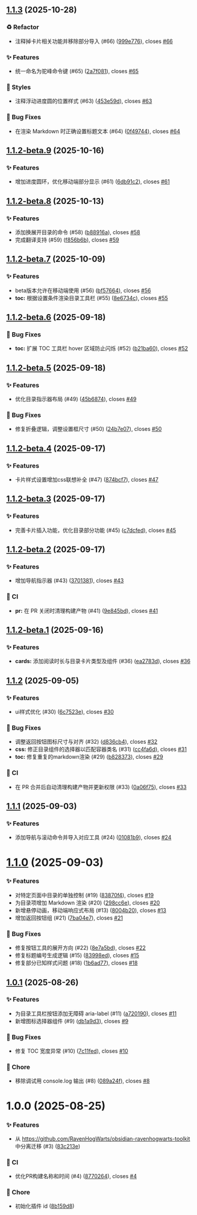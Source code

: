 ## [1.1.3](https://github.com/RavenHogWarts/obsidian-next-toc/compare/1.1.2-beta.9...1.1.3) (2025-10-28)


### ♻️ Refactor

* 注释掉卡片相关功能并移除部分导入 (#66) ([999e776](https://github.com/RavenHogWarts/obsidian-next-toc/commit/999e77657d803b1c695fef765da71a60cc93c862)), closes [#66](https://github.com/RavenHogWarts/obsidian-next-toc/issues/66)


### ✨ Features

* 统一命名为驼峰命令键 (#65) ([2a7f081](https://github.com/RavenHogWarts/obsidian-next-toc/commit/2a7f081e400b166025bd3dfb98211ee69fc993de)), closes [#65](https://github.com/RavenHogWarts/obsidian-next-toc/issues/65)


### 🎨 Styles

* 注释浮动进度圆的位置样式 (#63) ([453e59d](https://github.com/RavenHogWarts/obsidian-next-toc/commit/453e59dffe8e5b3538a40a248b73c43cfecf012d)), closes [#63](https://github.com/RavenHogWarts/obsidian-next-toc/issues/63)


### 🐛 Bug Fixes

* 在渲染 Markdown 时正确设置标题文本 (#64) ([0f49744](https://github.com/RavenHogWarts/obsidian-next-toc/commit/0f49744bdc8eec1753bd78c4a941a680b716d798)), closes [#64](https://github.com/RavenHogWarts/obsidian-next-toc/issues/64)



## [1.1.2-beta.9](https://github.com/RavenHogWarts/obsidian-next-toc/compare/1.1.2-beta.8...1.1.2-beta.9) (2025-10-16)


### ✨ Features

* 增加进度圆环，优化移动端部分显示 (#61) ([6db91c2](https://github.com/RavenHogWarts/obsidian-next-toc/commit/6db91c2f97aea48977229e5f432f854260abaeb3)), closes [#61](https://github.com/RavenHogWarts/obsidian-next-toc/issues/61)



## [1.1.2-beta.8](https://github.com/RavenHogWarts/obsidian-next-toc/compare/1.1.2-beta.7...1.1.2-beta.8) (2025-10-13)


### ✨ Features

* 添加换展开目录的命令 (#58) ([b88916a](https://github.com/RavenHogWarts/obsidian-next-toc/commit/b88916a172dfe24fc5a520e42583e55efd30409e)), closes [#58](https://github.com/RavenHogWarts/obsidian-next-toc/issues/58)
* 完成翻译支持 (#59) ([f856b6b](https://github.com/RavenHogWarts/obsidian-next-toc/commit/f856b6bce817eb60cbf413dba923be139a1c89fc)), closes [#59](https://github.com/RavenHogWarts/obsidian-next-toc/issues/59)



## [1.1.2-beta.7](https://github.com/RavenHogWarts/obsidian-next-toc/compare/1.1.2-beta.6...1.1.2-beta.7) (2025-10-09)


### ✨ Features

* beta版本允许在移动端使用 (#56) ([bf57664](https://github.com/RavenHogWarts/obsidian-next-toc/commit/bf5766441556c6d4170168211607cc8224a4fdb8)), closes [#56](https://github.com/RavenHogWarts/obsidian-next-toc/issues/56)
* **toc:** 根据设置条件渲染目录工具栏 (#55) ([8e6734c](https://github.com/RavenHogWarts/obsidian-next-toc/commit/8e6734c160c8d7d3ec13739513a718266ceabcb0)), closes [#55](https://github.com/RavenHogWarts/obsidian-next-toc/issues/55)



## [1.1.2-beta.6](https://github.com/RavenHogWarts/obsidian-next-toc/compare/1.1.2-beta.5...1.1.2-beta.6) (2025-09-18)


### 🐛 Bug Fixes

* **toc:** 扩展 TOC 工具栏 hover 区域防止闪烁 (#52) ([b21ba60](https://github.com/RavenHogWarts/obsidian-next-toc/commit/b21ba60fbaa3b1e256fe7f949a1a97602c1ae63b)), closes [#52](https://github.com/RavenHogWarts/obsidian-next-toc/issues/52)



## [1.1.2-beta.5](https://github.com/RavenHogWarts/obsidian-next-toc/compare/1.1.2-beta.4...1.1.2-beta.5) (2025-09-18)


### ✨ Features

* 优化目录指示器布局 (#49) ([45b6874](https://github.com/RavenHogWarts/obsidian-next-toc/commit/45b6874174d847ccb347396e1b642b39cfb5f329)), closes [#49](https://github.com/RavenHogWarts/obsidian-next-toc/issues/49)


### 🐛 Bug Fixes

* 修复折叠逻辑，调整设置框尺寸 (#50) ([24b7e07](https://github.com/RavenHogWarts/obsidian-next-toc/commit/24b7e07a1148b9380e156da8ab4896f31e5c8d9e)), closes [#50](https://github.com/RavenHogWarts/obsidian-next-toc/issues/50)



## [1.1.2-beta.4](https://github.com/RavenHogWarts/obsidian-next-toc/compare/1.1.2-beta.3...1.1.2-beta.4) (2025-09-17)


### ✨ Features

* 卡片样式设置增加css联想补全 (#47) ([874bcf7](https://github.com/RavenHogWarts/obsidian-next-toc/commit/874bcf7356e7f40107be40258f00a4c82329944d)), closes [#47](https://github.com/RavenHogWarts/obsidian-next-toc/issues/47)



## [1.1.2-beta.3](https://github.com/RavenHogWarts/obsidian-next-toc/compare/1.1.2-beta.2...1.1.2-beta.3) (2025-09-17)


### ✨ Features

* 完善卡片插入功能，优化目录部分功能 (#45) ([c7dcfed](https://github.com/RavenHogWarts/obsidian-next-toc/commit/c7dcfed7d335f157037ac1e451ef7e4ba55b2eb0)), closes [#45](https://github.com/RavenHogWarts/obsidian-next-toc/issues/45)



## [1.1.2-beta.2](https://github.com/RavenHogWarts/obsidian-next-toc/compare/1.1.2-beta.1...1.1.2-beta.2) (2025-09-17)


### ✨ Features

* 增加导航指示器 (#43) ([3701381](https://github.com/RavenHogWarts/obsidian-next-toc/commit/3701381a4aacbc1dd7c2e17f91e04bea978462dd)), closes [#43](https://github.com/RavenHogWarts/obsidian-next-toc/issues/43)


### 🔧 CI

* **pr:** 在 PR 关闭时清理构建产物 (#41) ([9e845bd](https://github.com/RavenHogWarts/obsidian-next-toc/commit/9e845bd1b7f14e9eb92ef66f919ca00346accc17)), closes [#41](https://github.com/RavenHogWarts/obsidian-next-toc/issues/41)



## [1.1.2-beta.1](https://github.com/RavenHogWarts/obsidian-next-toc/compare/1.1.2...1.1.2-beta.1) (2025-09-16)


### ✨ Features

* **cards:** 添加阅读时长与目录卡片类型及组件 (#36) ([ea2783d](https://github.com/RavenHogWarts/obsidian-next-toc/commit/ea2783dd62221efc07f68db8a23553f5ed39f3f9)), closes [#36](https://github.com/RavenHogWarts/obsidian-next-toc/issues/36)



## [1.1.2](https://github.com/RavenHogWarts/obsidian-next-toc/compare/1.1.1...1.1.2) (2025-09-05)


### ✨ Features

* ui样式优化 (#30) ([6c7523e](https://github.com/RavenHogWarts/obsidian-next-toc/commit/6c7523e5c922904ebcf715f0ba57bcd446d8fb08)), closes [#30](https://github.com/RavenHogWarts/obsidian-next-toc/issues/30)


### 🐛 Bug Fixes

* 调整返回按钮图标尺寸与对齐 (#32) ([d836cb4](https://github.com/RavenHogWarts/obsidian-next-toc/commit/d836cb4c0a9dcfd0a61066e1b99e7900f106c438)), closes [#32](https://github.com/RavenHogWarts/obsidian-next-toc/issues/32)
* **css:** 修正目录组件的选择器以匹配容器类名 (#31) ([cc4fa6d](https://github.com/RavenHogWarts/obsidian-next-toc/commit/cc4fa6d0353441315ed29096b9dd34c8686c101d)), closes [#31](https://github.com/RavenHogWarts/obsidian-next-toc/issues/31)
* **toc:** 修复重复的markdown渲染 (#29) ([b828373](https://github.com/RavenHogWarts/obsidian-next-toc/commit/b8283739b341212d6b37a21b48b6e0ae65b4bc7c)), closes [#29](https://github.com/RavenHogWarts/obsidian-next-toc/issues/29)


### 🔧 CI

* 在 PR 合并后自动清理构建产物并更新权限 (#33) ([0a06f75](https://github.com/RavenHogWarts/obsidian-next-toc/commit/0a06f757410cfb3d10eb43c79d938d39a8438336)), closes [#33](https://github.com/RavenHogWarts/obsidian-next-toc/issues/33)



## [1.1.1](https://github.com/RavenHogWarts/obsidian-next-toc/compare/1.1.0...1.1.1) (2025-09-03)


### ✨ Features

* 添加导航与滚动命令并导入对应工具 (#24) ([01081b9](https://github.com/RavenHogWarts/obsidian-next-toc/commit/01081b942921bae919628f9e2bdfea5d4fcde2f1)), closes [#24](https://github.com/RavenHogWarts/obsidian-next-toc/issues/24)



# [1.1.0](https://github.com/RavenHogWarts/obsidian-next-toc/compare/1.0.1...1.1.0) (2025-09-03)


### ✨ Features

* 对特定页面中目录的单独控制 (#19) ([83870f4](https://github.com/RavenHogWarts/obsidian-next-toc/commit/83870f406955711f5ea1e735ad01205d6d77e58a)), closes [#19](https://github.com/RavenHogWarts/obsidian-next-toc/issues/19)
* 为目录项增加 Markdown 渲染 (#20) ([298cc6e](https://github.com/RavenHogWarts/obsidian-next-toc/commit/298cc6e5fb6b0b8906d4b5946857fffa0fcf0e49)), closes [#20](https://github.com/RavenHogWarts/obsidian-next-toc/issues/20)
* 新增悬停动画，移动端响应式布局 (#13) ([8004b20](https://github.com/RavenHogWarts/obsidian-next-toc/commit/8004b209e3817fdb29d048cf209032890a5e3a82)), closes [#13](https://github.com/RavenHogWarts/obsidian-next-toc/issues/13)
* 增加返回按钮组 (#21) ([7ba04e7](https://github.com/RavenHogWarts/obsidian-next-toc/commit/7ba04e793b610fd2c02f0f05940ff71eb93002e7)), closes [#21](https://github.com/RavenHogWarts/obsidian-next-toc/issues/21)


### 🐛 Bug Fixes

* 修复按钮工具的展开方向 (#22) ([8e7a5bd](https://github.com/RavenHogWarts/obsidian-next-toc/commit/8e7a5bda3353be56a3865f147f5e533acd1a1dc6)), closes [#22](https://github.com/RavenHogWarts/obsidian-next-toc/issues/22)
* 修复标题编号生成逻辑 (#15) ([83998ed](https://github.com/RavenHogWarts/obsidian-next-toc/commit/83998ed67d6b7709675a6433a0ec992f8eb8977e)), closes [#15](https://github.com/RavenHogWarts/obsidian-next-toc/issues/15)
* 修复部分已知样式问题 (#18) ([1b6ad77](https://github.com/RavenHogWarts/obsidian-next-toc/commit/1b6ad77f47255eb27bb74887f60391f602a33f8b)), closes [#18](https://github.com/RavenHogWarts/obsidian-next-toc/issues/18)



## [1.0.1](https://github.com/RavenHogWarts/obsidian-next-toc/compare/1.0.0...1.0.1) (2025-08-26)


### ✨ Features

* 为目录工具栏按钮添加无障碍 aria-label (#11) ([a720190](https://github.com/RavenHogWarts/obsidian-next-toc/commit/a7201902e98ad625059784579d32739acee0cda7)), closes [#11](https://github.com/RavenHogWarts/obsidian-next-toc/issues/11)
* 新增图标选择器组件 (#9) ([db1a9d3](https://github.com/RavenHogWarts/obsidian-next-toc/commit/db1a9d32d5bf2a1b19f74f7a9296b58896275aa9)), closes [#9](https://github.com/RavenHogWarts/obsidian-next-toc/issues/9)


### 🐛 Bug Fixes

* 修复 TOC 宽度异常 (#10) ([7c11fed](https://github.com/RavenHogWarts/obsidian-next-toc/commit/7c11fed7324f95edb999cdc63627ec374ace49a9)), closes [#10](https://github.com/RavenHogWarts/obsidian-next-toc/issues/10)


### 🔨 Chore

* 移除调试用 console.log 输出 (#8) ([089a24f](https://github.com/RavenHogWarts/obsidian-next-toc/commit/089a24f84d0a6ff05e0f9f4832947b4eb752b725)), closes [#8](https://github.com/RavenHogWarts/obsidian-next-toc/issues/8)



# 1.0.0 (2025-08-25)


### ✨ Features

* 从 https://github.com/RavenHogWarts/obsidian-ravenhogwarts-toolkit 中分离迁移 (#3) ([83c213e](https://github.com/RavenHogWarts/obsidian-next-toc/commit/83c213e2f240991945b92ea03579f508738001e4))


### 🔧 CI

* 优化PR构建名称和时间 (#4) ([8770264](https://github.com/RavenHogWarts/obsidian-next-toc/commit/8770264ec2b0a14804b19ca94b70cacead6938f6)), closes [#4](https://github.com/RavenHogWarts/obsidian-next-toc/issues/4)


### 🔨 Chore

* 初始化插件 id ([8b159d8](https://github.com/RavenHogWarts/obsidian-next-toc/commit/8b159d8184ff2a7acfec734ceaa1965f8668d0e9))



